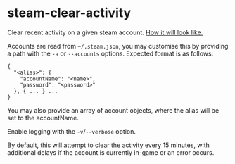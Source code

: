 # steam-clear-activity

Clear recent activity on a given steam account. [How it will look like.](https://i.imgur.com/YyDJzvA.png)

Accounts are read from `~/.steam.json`, you may customise this by providing a path with the `-a` or `--accounts` options. Expected format is as follows:
```
{
  "<alias>": {
    "accountName": "<name>",
    "password": "<password>"
  }, { ... } ...
}
```
You may also provide an array of account objects, where the alias will be set to the accountName.

Enable logging with the `-v`/`--verbose` option.

By default, this will attempt to clear the activity every 15 minutes, with additional delays if the account is currently in-game or an error occurs. 
